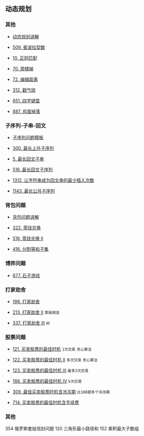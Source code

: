## 动态规划
### 其他
* [动态规划讲解](https://github.com/sinkhaha/dataStructureAndAlgorithm/blob/master/docs/%E5%8A%A8%E6%80%81%E8%A7%84%E5%88%92/%E5%8A%A8%E6%80%81%E8%A7%84%E5%88%92.md)

* [509. 斐波拉契数](https://github.com/sinkhaha/dataStructureAndAlgorithm/blob/master/docs/%E5%8A%A8%E6%80%81%E8%A7%84%E5%88%92/%E6%96%90%E6%B3%A2%E9%82%A3%E5%A5%91%E6%95%B0_509_fib.md) 

* [10. 正则匹配](https://github.com/sinkhaha/dataStructureAndAlgorithm/blob/master/docs/%E5%8A%A8%E6%80%81%E8%A7%84%E5%88%92/%E6%AD%A3%E5%88%99%E8%A1%A8%E8%BE%BE%E5%BC%8F%E5%8C%B9%E9%85%8D_10_isMatch.md)
  
* [70. 爬楼梯](https://github.com/sinkhaha/dataStructureAndAlgorithm/blob/master/docs/%E5%8A%A8%E6%80%81%E8%A7%84%E5%88%92/%E7%88%AC%E6%A5%BC%E6%A2%AF_70_climbStairs.md)

* [72. 编辑距离](https://github.com/sinkhaha/dataStructureAndAlgorithm/blob/master/docs/%E5%8A%A8%E6%80%81%E8%A7%84%E5%88%92/%E7%BC%96%E8%BE%91%E8%B7%9D%E7%A6%BB_72_minDistance.md)

* [312. 戳气球](https://github.com/sinkhaha/dataStructureAndAlgorithm/blob/master/docs/%E5%8A%A8%E6%80%81%E8%A7%84%E5%88%92/%E6%88%B3%E6%B0%94%E7%90%83_312_maxCoins.md)

* [651. 四字键盘](https://github.com/sinkhaha/dataStructureAndAlgorithm/blob/master/docs/%E5%8A%A8%E6%80%81%E8%A7%84%E5%88%92/%E5%9B%9B%E5%AD%97%E9%94%AE%E7%9B%98_651_maxA.md)

* [887. 鸡蛋掉落](https://github.com/sinkhaha/dataStructureAndAlgorithm/blob/master/docs/%E5%8A%A8%E6%80%81%E8%A7%84%E5%88%92/%E9%B8%A1%E8%9B%8B%E6%8E%89%E8%90%BD_887_superEggDrop.md)
### 子序列-子串-回文
* [子序列问题模板](https://github.com/sinkhaha/dataStructureAndAlgorithm/blob/master/docs/%E5%8A%A8%E6%80%81%E8%A7%84%E5%88%92/%E5%AD%90%E5%BA%8F%E5%88%97-%E5%AD%90%E4%B8%B2-%E5%9B%9E%E6%96%87/%E5%AD%90%E5%BA%8F%E5%88%97%E9%97%AE%E9%A2%98%E6%A8%A1%E6%9D%BF.md)  

* [300. 最长上升子序列](https://github.com/sinkhaha/dataStructureAndAlgorithm/blob/master/docs/%E5%8A%A8%E6%80%81%E8%A7%84%E5%88%92/%E5%AD%90%E5%BA%8F%E5%88%97-%E5%AD%90%E4%B8%B2-%E5%9B%9E%E6%96%87/%E6%9C%80%E9%95%BF%E4%B8%8A%E5%8D%87%E5%AD%90%E5%BA%8F%E5%88%97_300_lengthOfLIS.md)

* [5. 最长回文子串](https://github.com/sinkhaha/dataStructureAndAlgorithm/blob/master/docs/%E5%8A%A8%E6%80%81%E8%A7%84%E5%88%92/%E5%AD%90%E5%BA%8F%E5%88%97-%E5%AD%90%E4%B8%B2-%E5%9B%9E%E6%96%87/%E6%9C%80%E9%95%BF%E5%9B%9E%E6%96%87%E5%AD%90%E4%B8%B2_5_longestPalindrome.md)
  
* [516. 最长回文子序列](https://github.com/sinkhaha/dataStructureAndAlgorithm/blob/master/docs/%E5%8A%A8%E6%80%81%E8%A7%84%E5%88%92/%E5%AD%90%E5%BA%8F%E5%88%97-%E5%AD%90%E4%B8%B2-%E5%9B%9E%E6%96%87/%E9%95%BF%E5%9B%9E%E6%96%87%E5%AD%90%E5%BA%8F%E5%88%97_516_longestPalindromeSubseq.md)
    
* [1312. 让字符串成为回文串的最少插入次数](https://github.com/sinkhaha/dataStructureAndAlgorithm/blob/master/docs/%E5%8A%A8%E6%80%81%E8%A7%84%E5%88%92/%E5%AD%90%E5%BA%8F%E5%88%97-%E5%AD%90%E4%B8%B2-%E5%9B%9E%E6%96%87/%E8%AE%A9%E5%AD%97%E7%AC%A6%E4%B8%B2%E6%88%90%E4%B8%BA%E5%9B%9E%E6%96%87%E4%B8%B2%E7%9A%84%E6%9C%80%E5%B0%91%E6%8F%92%E5%85%A5%E6%AC%A1%E6%95%B0_1312_minInsertions.md)
    
* [1143. 最长公共子序列](https://github.com/sinkhaha/dataStructureAndAlgorithm/blob/master/docs/%E5%8A%A8%E6%80%81%E8%A7%84%E5%88%92/%E5%AD%90%E5%BA%8F%E5%88%97-%E5%AD%90%E4%B8%B2-%E5%9B%9E%E6%96%87/%E6%9C%80%E9%95%BF%E5%85%AC%E5%85%B1%E5%AD%90%E5%BA%8F%E5%88%97_1143_longestCommonSubsequence.md)

### 背包问题
* [背包问题讲解](https://github.com/sinkhaha/dataStructureAndAlgorithm/blob/master/docs/%E5%8A%A8%E6%80%81%E8%A7%84%E5%88%92/%E8%83%8C%E5%8C%85%E9%97%AE%E9%A2%98/%E8%83%8C%E5%8C%85%E9%97%AE%E9%A2%98%E8%AE%B2%E8%A7%A3.md)

* [322. 零钱兑换](https://github.com/sinkhaha/dataStructureAndAlgorithm/blob/master/docs/%E5%8A%A8%E6%80%81%E8%A7%84%E5%88%92/%E8%83%8C%E5%8C%85%E9%97%AE%E9%A2%98/%E9%9B%B6%E9%92%B1%E5%85%91%E6%8D%A2_322_coinChange.md)

* [518. 零钱兑换 II](https://github.com/sinkhaha/dataStructureAndAlgorithm/blob/master/docs/%E5%8A%A8%E6%80%81%E8%A7%84%E5%88%92/%E8%83%8C%E5%8C%85%E9%97%AE%E9%A2%98/%E9%9B%B6%E9%92%B1%E5%85%91%E6%8D%A2II_518_change.md)

* [416. 分割等和子集](https://github.com/sinkhaha/dataStructureAndAlgorithm/blob/master/docs/%E5%8A%A8%E6%80%81%E8%A7%84%E5%88%92/%E8%83%8C%E5%8C%85%E9%97%AE%E9%A2%98/%E5%88%86%E5%89%B2%E7%AD%89%E5%92%8C%E5%AD%90%E9%9B%86_416_canPartition.md)

### 博弈问题
* [877. 石子游戏](https://github.com/sinkhaha/dataStructureAndAlgorithm/blob/master/docs/%E5%8A%A8%E6%80%81%E8%A7%84%E5%88%92/%E5%8D%9A%E5%BC%88%E9%97%AE%E9%A2%98/%E7%9F%B3%E5%AD%90%E6%B8%B8%E6%88%8F_877_stoneGame.md)
### 打家劫舍
* [198. 打家劫舍](https://github.com/sinkhaha/dataStructureAndAlgorithm/blob/master/docs/%E5%8A%A8%E6%80%81%E8%A7%84%E5%88%92/%E6%89%93%E5%AE%B6%E5%8A%AB%E8%88%8D%E9%97%AE%E9%A2%98/%E6%89%93%E5%AE%B6%E5%8A%AB%E8%88%8D_198_rob.md)

* [213. 打家劫舍 II](https://github.com/sinkhaha/dataStructureAndAlgorithm/blob/master/docs/%E5%8A%A8%E6%80%81%E8%A7%84%E5%88%92/%E6%89%93%E5%AE%B6%E5%8A%AB%E8%88%8D%E9%97%AE%E9%A2%98/%E6%89%93%E5%AE%B6%E5%8A%AB%E8%88%8DII_213_rob.md) `首尾相连`

* [337. 打家劫舍 III](https://github.com/sinkhaha/dataStructureAndAlgorithm/blob/master/docs/%E5%8A%A8%E6%80%81%E8%A7%84%E5%88%92/%E6%89%93%E5%AE%B6%E5%8A%AB%E8%88%8D%E9%97%AE%E9%A2%98/%E6%89%93%E5%AE%B6%E5%8A%AB%E8%88%8DIII_337_rob.md) `树`
### 股票问题
* [121. 买卖股票的最佳时机](https://github.com/sinkhaha/dataStructureAndAlgorithm/blob/master/docs/%E5%8A%A8%E6%80%81%E8%A7%84%E5%88%92/%E8%82%A1%E7%A5%A8%E9%97%AE%E9%A2%98/%E4%B9%B0%E5%8D%96%E8%82%A1%E7%A5%A8%E7%9A%84%E6%9C%80%E4%BD%B3%E6%97%B6%E6%9C%BA_121_maxProfit.md) `1次交易` `贪心算法`

* [122. 买卖股票的最佳时机 II](https://github.com/sinkhaha/dataStructureAndAlgorithm/blob/master/docs/%E5%8A%A8%E6%80%81%E8%A7%84%E5%88%92/%E8%82%A1%E7%A5%A8%E9%97%AE%E9%A2%98/%E4%B9%B0%E5%8D%96%E8%82%A1%E7%A5%A8%E7%9A%84%E6%9C%80%E4%BD%B3%E6%97%B6%E6%9C%BAII_122_maxProfit.md) `多次交易` `贪心算法`

* [123. 买卖股票的最佳时机 III](https://github.com/sinkhaha/dataStructureAndAlgorithm/blob/master/docs/%E5%8A%A8%E6%80%81%E8%A7%84%E5%88%92/%E8%82%A1%E7%A5%A8%E9%97%AE%E9%A2%98/%E4%B9%B0%E5%8D%96%E8%82%A1%E7%A5%A8%E7%9A%84%E6%9C%80%E4%BD%B3%E6%97%B6%E6%9C%BAIII_123_maxProfit.md) `最多2次交易`

* [188. 买卖股票的最佳时机 IV](https://github.com/sinkhaha/dataStructureAndAlgorithm/blob/master/docs/%E5%8A%A8%E6%80%81%E8%A7%84%E5%88%92/%E8%82%A1%E7%A5%A8%E9%97%AE%E9%A2%98/%E4%B9%B0%E5%8D%96%E8%82%A1%E7%A5%A8%E7%9A%84%E6%9C%80%E4%BD%B3%E6%97%B6%E6%9C%BAIV_188_maxProfit.md) `k次交易`

* [309. 最佳买卖股票时机含冷冻期](https://github.com/sinkhaha/dataStructureAndAlgorithm/blob/master/docs/%E5%8A%A8%E6%80%81%E8%A7%84%E5%88%92/%E8%82%A1%E7%A5%A8%E9%97%AE%E9%A2%98/%E6%9C%80%E4%BD%B3%E4%B9%B0%E5%8D%96%E8%82%A1%E7%A5%A8%E6%97%B6%E6%9C%BA%E5%90%AB%E5%86%B7%E5%86%BB%E6%9C%9F_309_maxProfit.md) `比188题多个冷冻期`

* [714. 买卖股票的最佳时机含手续费](https://github.com/sinkhaha/dataStructureAndAlgorithm/blob/master/docs/%E5%8A%A8%E6%80%81%E8%A7%84%E5%88%92/%E8%82%A1%E7%A5%A8%E9%97%AE%E9%A2%98/%20%E4%B9%B0%E5%8D%96%E8%82%A1%E7%A5%A8%E7%9A%84%E6%9C%80%E4%BD%B3%E6%97%B6%E6%9C%BA%E5%90%AB%E6%89%8B%E7%BB%AD%E8%B4%B9_714_maxProfit.md)

### 其他
354 俄罗斯套娃信封问题
120 三角形最小路径和
152 乘积最大子数组